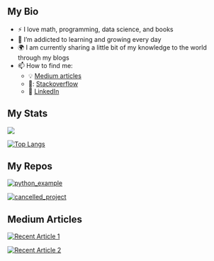 ## My Bio
- :zap: I love math, programming, data science, and books
- 🌱 I’m addicted to learning and growing every day
- :earth_africa: I am currently sharing a little bit of my knowledge to the world through my blogs
- 📫 How to find me: 
  - :bulb: [Medium articles](https://medium.com/@emirxxhan)
  - 🏢: [Stackoverflow](https://stackoverflow.com/users/17374763/emirhan-yigit)
  - :office: [LinkedIn](https://www.linkedin.com/in/emirhan-yigit/)
 
 ## My Stats
<img src="https://github-readme-stats.vercel.app/api?username=Emirhanyigitt&&show_icons=true&title_color=ffffff&icon_color=bb2acf&text_color=daf7dc&bg_color=151515">

[![Top Langs](https://github-readme-stats.vercel.app/api/top-langs/?username=Emirhanyigitt&langs_count=8)](https://github.com/anuraghazra/github-readme-stats)

## My Repos

[![python_example](https://github-readme-stats.vercel.app/api/pin/?username=Emirhanyigitt&repo=python_example&show_owner=true)](https://github.com/Emirhanyigitt/python_example)

[![cancelled_project](https://github-readme-stats.vercel.app/api/pin/?username=Emirhanyigitt&repo=cancelled_project&show_owner=true)](https://github.com/Emirhanyigitt/cancelled_project)

## Medium Articles

<a target="_blank" href="https://github-readme-medium-recent-article.vercel.app/medium/@emirxxhan/0"><img src="https://github-readme-medium-recent-article.vercel.app/medium/@emirxxhan/0" alt="Recent Article 1">
  
<a target="_blank" href="https://github-readme-medium-recent-article.verce2.app/medium/@emirxxhan/0"><img src="https://github-readme-medium-recent-article.verce2.app/medium/@emirxxhan/0" alt="Recent Article 2">
